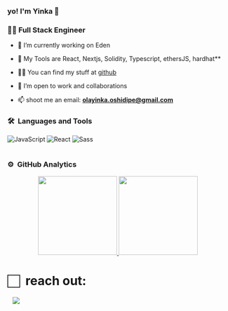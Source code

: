 ### yo! I'm Yinka 👋

<!--
**geniusyinka** is a ✨ _special_ ✨ repository because its `README.md` (this file) appears on your GitHub profile.

Here are some ideas to get you started:

- 🔭 I’m currently working on ...
- 🌱 I’m currently learning ...
- 👯 I’m looking to collaborate on ...
- 🤔 I’m looking for help with ...
- 💬 Ask me about ...
- 📫 How to reach me: ...
- 😄 Pronouns: ...
- ⚡ Fun fact: ...
-->

<h3>👨‍💻 Full Stack Engineer </h3>

- 🔭 I’m currently working on Eden

- 🌱 My Tools are React, Nextjs, Solidity, Typescript, ethersJS, hardhat**

- 👨‍💻 You can find my stuff at [github](https://github.com/geniusyinka?tab=repositories)

- 👯 I’m open to work and collaborations

- 📫 shoot me an email: **olayinka.oshidipe@gmail.com**



### 🛠 &nbsp;Languages and Tools

![JavaScript](https://img.shields.io/badge/-JavaScript-%23F7DF1C?style=for-the-badge&logo=javascript&logoColor=000000&labelColor=%23F7DF1C&color=%23FFCE5A)
![React](https://img.shields.io/badge/-React-61DAFB?style=for-the-badge&logo=react&logoColor=ffffff)
![Sass](https://img.shields.io/badge/-Sass-%23CC6699?style=for-the-badge&logo=sass&logoColor=ffffff)
<br>
<br>

### ⚙️ &nbsp;GitHub Analytics

<p align="center">
<a href="https://github.com/geniusyinka">
<img height="180em" src="https://github-readme-stats-eight-theta.vercel.app/api?username=geniusyinka&show_icons=true&theme=algolia&include_all_commits=true&count_private=true"/>
<img height="180em" src="https://github-readme-stats-eight-theta.vercel.app/api/top-langs/?username=geniusyinka&layout=compact&langs_count=8&theme=algolia"/>
</a>
</p>


#  🏻&nbsp; reach out: 

<p>
&nbsp;&nbsp;
<a href="https://twitter.com/geniusyinka"><img src="https://img.shields.io/badge/Twitter-1DA1F2?style=for-the-badge&logo=twitter&logoColor=white"/></a> 

&nbsp;&nbsp;
</p>  
